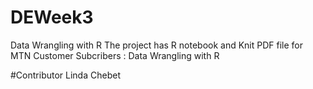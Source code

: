 # DEWeek3
Data Wrangling with R
The project has R notebook and Knit PDF file for MTN Customer Subcribers : Data Wrangling with R

#Contributor Linda Chebet

